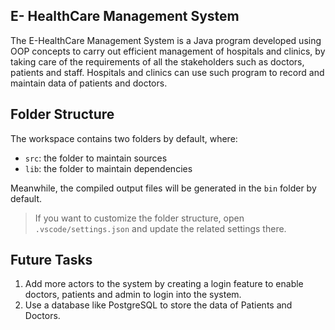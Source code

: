 ## E- HealthCare Management System
The E-HealthCare Management System is a Java program developed using OOP concepts to carry out efficient management of hospitals and clinics, by taking care of the requirements of all the stakeholders such as doctors, patients and staff.
Hospitals and clinics can use such program to record and maintain data of patients and doctors.

## Folder Structure

The workspace contains two folders by default, where:

- `src`: the folder to maintain sources
- `lib`: the folder to maintain dependencies

Meanwhile, the compiled output files will be generated in the `bin` folder by default.

> If you want to customize the folder structure, open `.vscode/settings.json` and update the related settings there.

## Future Tasks
1. Add more actors to the system by creating a login feature to enable doctors, patients and admin to login into the system.
2. Use a database like PostgreSQL to store the data of Patients and Doctors.
